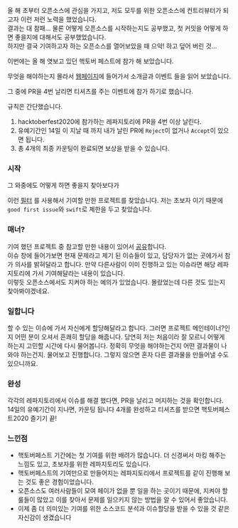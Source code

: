 ﻿올 해 초부터 오픈소스에 관심을 가지고, 저도 모두를 위한 오픈소스에 컨트리뷰터가 되고자 이런 저런 노력을 했었습니다.  
결과는 대 참패... 물론 어떻게 오픈소스를 시작하는지도 공부했고, 첫 커밋을 어떻게 하면 좋을지에 대해서도 공부했었습니다.  
하지만 결국 기여하고자 하는 오픈소스를 열어보았을 때 으악! 하고 덮어 버린 것...

이번에는 올 해 엿보고 있던 핵토버 페스트에 참가 해 보았습니다. 

무엇을 해야하는지 몰라서 [웹페이지](https://hacktoberfest.digitalocean.com)에 들어가서 소개글과 이벤트 들을 읽어 보았습니다.

그 중에 PR을 4번 날리면 티셔츠를 주는 이벤트에 참가 하기로 했습니다.

규칙은 간단했습니다.

1. hacktoberfest2020에 참가하는 레파지토리에 PR을 4번 이상 날린다.
2. 유예기간인 14일 이 지날 때 까지 내가 날린 PR에 `Reject`이 없거나 `Accept`이 있으면 됩니다.
3. 총 4개의 최종 카운팅이 완료되면 보상을 받을 수 있습니다.

### 시작
그 와중에도 어떻게 하면 좋을지 찾아보다가 

이런 [필터](https://github.com/issues?q=is%3Aopen+is%3Aissue+archived%3Afalse+label%3A%22good+first+issue%22%2C%22hacktoberfest%22+language%3Aswift+) 를 사용해서 기여할 만한 프로젝트를 찾았습니다.
저는 초보자 이기 때문에 `good first issue`와 `swift`로 제한을 두고 찾았습니다.

### 매너?
기여 했던 프로젝트 중 참고할 만한 내용이 있어서 [공유](https://github.com/cambardell/Footnote/blob/master/contributing.md)합니다.  
이슈 창에 들어가보면 현재 문제라고 제기 된 이슈들이 있고, 담당자가 없는 곳에가서 참가 의사를 밝혀달라고 합니다. 만약 다른사람이 이미 진행하고 있는 이슈라면 해당 레파지토리에 가서
기여해달라는 내용이 있습니다.   
이렇듯 오픈소스에서도 지켜야 하는 예의가 있었습니다. 몰랐었는데 다른 것도 있는지 찾아봐야겠네요.

### 일합니다
할 수 있는 이슈에 가서 자신에게 할당해달라고 합니다. 그러면 프로젝트 메인테이너?인지 어떤 분이 오셔서 흔쾌히 할당을 해줍니다. 당연히 저는 처음이라 잘 모르니 어떻게 하는지 고민할 시간에 
다시 물어봅니다. 정확히 무엇을 해야하는건지 어떤 결과물이 나와야 하는건지. 물어보고 진행합니다. 그렇지 않으면 혼자 다른 결과물을 만들어낼 수도 있으니까요.

### 완성
각각의 레파지토리에서 이슈를 해결 했다면, PR을 날리고 머지하는 것을 확인합니다.  
14일의 유예기간이 지나면, 카운팅 됩니다 4개를 완성하고 티셔츠를 받으면 핵토버페스트2020 즐기기 끝!

### 느낀점
- 핵토버페스트 기간에는 첫 기여를 위한 배려가 많습니다. 더 신경써서 마킹 해주는 느낌도 있고, 초보자를 위한 레파지토리도 있습니다.
- 핵토버페스트의 기여만으로 만들어지는 레파지토리에서 프로젝트를 같이 진행해 보는 것도 좋은 경험이었습니다.
- 오픈소스도 여러사람들이 모여 페이가 없을 뿐 일을 하는 곳이기 때문에, 지켜야 할 룰들이 많았고 이를 찾아서 문제를 일으키지 않는 방법을 알 수 있어서 좋았습니다.
- 이제 좀 더 의미있는 기여를 위한 소스코드 분석과 이슈할당을 받을 수 있을 것 같은 자신감이 생겼습니다






